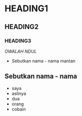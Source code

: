 # HEADING1
## HEADING2
### HEADING3

 *OWALAH NDUL*

- Sebutkan nama - nama mantan
## Sebutkan nama - nama 
- saya 
- aslinya 
- dua 
- orang 
- cobain 